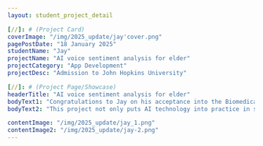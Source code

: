 ```yaml
---
layout: student_project_detail

[//]: # (Project Card)
coverImage: "/img/2025_update/jay'cover.png"
pagePostDate: "18 January 2025"
studentName: "Jay"
projectName: "AI voice sentiment analysis for elder"
projectCategory: "App Development"
projectDesc: "Admission to John Hopkins University"

[//]: # (Project Page/Showcase)
headerTitle: "AI voice sentiment analysis for elder"
bodyText1: "Congratulations to Jay on his acceptance into the Biomedical Sciences program at Johns Hopkins University! Back in the early 2020s, when ChatGPT was not yet available, Jay, who was only in the 10th grade at the time, demonstrated a deep insight into social pain points and independently developed a voice sentiment analysis AI model, which is dedicated to improving the emotional companionship of the elderly. By analyzing the emotional fluctuations in voice, the model can accurately identify the psychological state of the elderly and link with the community care system to provide timely care and response for the elderly living alone."
bodyText2: "This project not only puts AI technology into practice in social demand scenarios, but also pioneers the deep integration of scientific and technological innovation with humanistic care, and Jay's explorations confirm Johns Hopkins' pursuit of the concept of “guarding the temperature of human nature with technology” - solving the problems of the real world and letting science and technology solve the problems of the real world with wisdom. To solve the issues in the real world, and to make science and technology truly serve people."

contentImage: "/img/2025_update/jay_1.png"
contentImage2: "/img/2025_update/jay-2.png"
---
```

